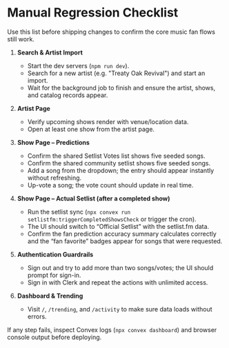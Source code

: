 # Manual Regression Checklist

Use this list before shipping changes to confirm the core music fan flows still work.

1. **Search & Artist Import**
   - Start the dev servers (`npm run dev`).
   - Search for a new artist (e.g. "Treaty Oak Revival") and start an import.
   - Wait for the background job to finish and ensure the artist, shows, and catalog records appear.

2. **Artist Page**
   - Verify upcoming shows render with venue/location data.
   - Open at least one show from the artist page.

3. **Show Page – Predictions**
   - Confirm the shared Setlist Votes list shows five seeded songs.
   - Confirm the shared community setlist shows five seeded songs.
   - Add a song from the dropdown; the entry should appear instantly without refreshing.
   - Up-vote a song; the vote count should update in real time.

4. **Show Page – Actual Setlist (after a completed show)**
   - Run the setlist sync (`npx convex run setlistfm:triggerCompletedShowsCheck` or trigger the cron).
   - The UI should switch to “Official Setlist” with the setlist.fm data.
   - Confirm the fan prediction accuracy summary calculates correctly and the “fan favorite” badges appear for songs that were requested.

5. **Authentication Guardrails**
   - Sign out and try to add more than two songs/votes; the UI should prompt for sign-in.
   - Sign in with Clerk and repeat the actions with unlimited access.

6. **Dashboard & Trending**
   - Visit `/`, `/trending`, and `/activity` to make sure data loads without errors.

If any step fails, inspect Convex logs (`npx convex dashboard`) and browser console output before deploying.
